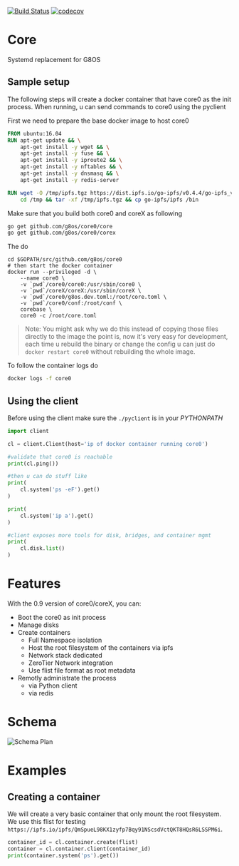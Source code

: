 
[![Build Status](https://travis-ci.org/g8os/core.svg?branch=master)](https://travis-ci.org/g8os/core)
[![codecov](https://codecov.io/gh/g8os/core0/branch/master/graph/badge.svg)](https://codecov.io/gh/g8os/core0)

# Core 

Systemd replacement for G8OS

## Sample setup
The following steps will create a docker container that have core0 as the init process. When running,
u can send commands to core0 using the pyclient

First we need to prepare the base docker image to host core0
```dockerfile
FROM ubuntu:16.04
RUN apt-get update && \
    apt-get install -y wget && \
    apt-get install -y fuse && \
    apt-get install -y iproute2 && \
    apt-get install -y nftables && \
    apt-get install -y dnsmasq && \
    apt-get install -y redis-server

RUN wget -O /tmp/ipfs.tgz https://dist.ipfs.io/go-ipfs/v0.4.4/go-ipfs_v0.4.4_linux-amd64.tar.gz && \
    cd /tmp && tar -xf /tmp/ipfs.tgz && cp go-ipfs/ipfs /bin
```

Make sure that you build both core0 and coreX as following
```bash
go get github.com/g8os/core0/core
go get github.com/g8os/core0/corex
```

The do 
```
cd $GOPATH/src/github.com/g8os/core0
# then start the docker container
docker run --privileged -d \
    --name core0 \
    -v `pwd`/core0/core0:/usr/sbin/core0 \
    -v `pwd`/coreX/coreX:/usr/sbin/coreX \
    -v `pwd`/core0/g8os.dev.toml:/root/core.toml \
    -v `pwd`/core0/conf:/root/conf \
    corebase \
    core0 -c /root/core.toml
```

> Note: You might ask why we do this instead of copying those files directly to the image
> the point is, now it's very easy for development, each time u rebuild the binary or change the config
> u can just do `docker restart core0` without rebuilding the whole image.

To follow the container logs do
```bash
docker logs -f core0
```

## Using the client
Before using the client make sure the `./pyclient` is in your *PYTHONPATH*

```python
import client

cl = client.Client(host='ip of docker container running core0')

#validate that core0 is reachable
print(cl.ping())

#then u can do stuff like
print(
    cl.system('ps -eF').get()
)

print(
    cl.system('ip a').get()
)

#client exposes more tools for disk, bridges, and container mgmt
print(
    cl.disk.list()
)
```

# Features
With the 0.9 version of core0/coreX, you can:
- Boot the core0 as init process
- Manage disks
- Create containers
  - Full Namespace isolation
  - Host the root filesystem of the containers via ipfs
  - Network stack dedicated
  - ZeroTier Network integration
  - Use flist file format as root metadata
- Remotly administrate the process
  - via Python client
  - via redis


# Schema
![Schema Plan](/specs/schema.png)

# Examples
## Creating a container
We will create a very basic container that only mount the root filesystem. We use this flist for testing
`https://ipfs.io/ipfs/QmSpueL98KX1zyfp7Bqy91NScsdVctQKT8HQsR6LSSPM6i`.

```python
container_id = cl.container.create(flist)
container = cl.container.client(container_id)
print(container.system('ps').get())
```
